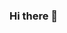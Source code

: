 ### Hi there 👋

<!--
**rishianand39/rishianand39** is a ✨ _special_ ✨ repository because its `README.md` (this file) appears on your GitHub profile.

Here are some ideas to get you started:

- 🔭 I’m currently working on ...React application
- 🌱 I’m currently learning ...Data Structure and Algorithm,React,Express, Nodejs, MongoDb,Javascript, Html Css
- 👯 I’m looking to collaborate on ...
- 🤔 I’m looking for help with ...
- 💬 Ask me about ...
- 📫 How to reach me: ...rishi.rn818@gmail.com
- 😄 Pronouns: ...
- ⚡ Fun fact: ...
-->
